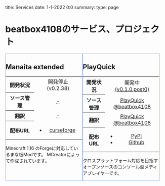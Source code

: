 title: Services
date: 1-1-2022 0:0
summary: 
type: page
# beatbox4108のサービス、プロジェクト
<style>
    #card{
        display:flex
    }
    #card>.card{
        display: block;
        width: 48%;
        max-width:50em;
        min-height:10em;

        border: 1px solid #99aaff;
    }
    #card>.card>table td{
        text-align:center;
    }
</style>
<div id="card">
    <div class="card">
        <h2>Manaita extended</h2>
        <table>
            <tr><th>開発状況</th><td>開発停止 (v0.2.38)</td></tr>
            <tr><th>ソース管理</th><td><abbr title="ソース管理はされていません">-</abbr></td></tr>
            <tr><th>翻訳</th><td><abbr title="ほとんどの翻訳はプロジェクトチームによって行われています。">-</abbr></td></tr>
            <tr><th>配布URL</th><td><ul><li><a href="https://www.curseforge.com/minecraft/mc-mods/manaita-extended/">curseforge</a></li></ul></td></tr>
        </table>
        <p>
            Minecraft 1.16 のForgeに対応しているまな板Modです。
            MCreatorによって作成されています。
        </p>
    </div>
    <div class="card">
        <h2>PlayQuick</h2>
        <table>
            <tr><th>開発状況</th><td>開発中 <a href="https://pypi.org/project/PlayQuick/#history"><abbr title="このプロジェクトは継続的な開発中なので一部の情報は古い場合があります。このリンクをクリックして詳細を確認することをお勧めします。">(v0.1.0.post0)</abbr></a></td></tr>
            <tr><th>ソース管理</th><td><abbr title="Github"><a href="https://www.github.com/beatbox4108/PlayQuick">PlayQuick @beatbox4108</a></abbr></td></tr>
            <tr><th>翻訳</th><td><abbr title="Crowdin"><a href="https://www.crowdin.com/project/PlayQuick">PlayQuick @beatbox4108</a></abbr></td></tr>
            <tr><th>配布URL</th><td><ul><li><a href="https://pypi.org/project/PlayQuick/">PyPI</a></li><li><a href="https://github.com/beatbox4108/PlayQuick/releases">Github</a></li></ul></td></tr>
        </table>
        <p>
            クロスプラットフォーム対応を目指すオープンソースのコンソール型メディアプレイヤーです。
        </p>
    </div>
    
</div>